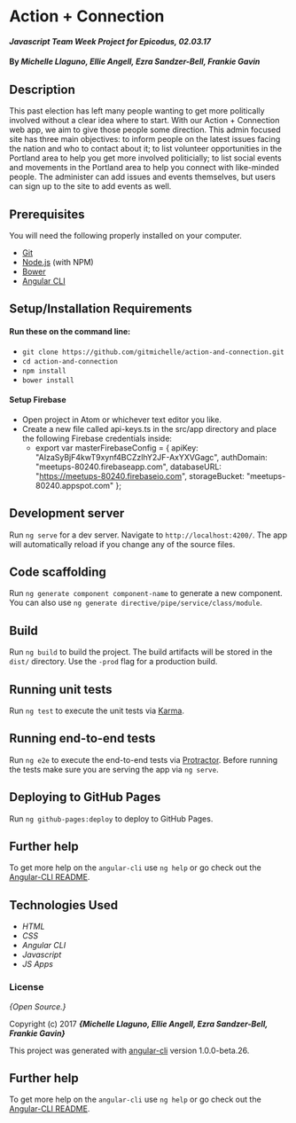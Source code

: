 # Action + Connection

#### _Javascript Team Week Project for Epicodus, 02.03.17_

#### By _**Michelle Llaguno, Ellie Angell, Ezra Sandzer-Bell, Frankie Gavin**_

## Description

This past election has left many people wanting to get more politically involved without a clear idea where to start. With our Action + Connection web app, we aim to give those people some direction. This admin focused site has three main objectives: to inform people on the latest issues facing the nation and who to contact about it; to list volunteer opportunities in the Portland area to help you get more involved politicially; to list social events and movements in the Portland area to help you connect with like-minded people. The administer can add issues and events themselves, but users can sign up to the site to add events as well. 

## Prerequisites

You will need the following properly installed on your computer.

* [Git](https://git-scm.com/)
* [Node.js](https://nodejs.org/) (with NPM)
* [Bower](https://bower.io/)
* [Angular CLI](https://cli.angular.io/)

## Setup/Installation Requirements

#### Run these on the command line:
* `git clone https://github.com/gitmichelle/action-and-connection.git`
* `cd action-and-connection`
* `npm install`
* `bower install`

#### Setup Firebase
* Open project in Atom or whichever text editor you like.
* Create a new file called api-keys.ts in the src/app directory and place the following Firebase credentials inside:
  * export var masterFirebaseConfig = {
    apiKey: "AIzaSyBjF4kwT9xynf4BCZzlhY2JF-AxYXVGagc",
    authDomain: "meetups-80240.firebaseapp.com",
    databaseURL: "https://meetups-80240.firebaseio.com",
    storageBucket: "meetups-80240.appspot.com"
  };
  
## Development server
Run `ng serve` for a dev server. Navigate to `http://localhost:4200/`. The app will automatically reload if you change any of the source files.

## Code scaffolding

Run `ng generate component component-name` to generate a new component. You can also use `ng generate directive/pipe/service/class/module`.

## Build

Run `ng build` to build the project. The build artifacts will be stored in the `dist/` directory. Use the `-prod` flag for a production build.

## Running unit tests

Run `ng test` to execute the unit tests via [Karma](https://karma-runner.github.io).

## Running end-to-end tests

Run `ng e2e` to execute the end-to-end tests via [Protractor](http://www.protractortest.org/).
Before running the tests make sure you are serving the app via `ng serve`.

## Deploying to GitHub Pages

Run `ng github-pages:deploy` to deploy to GitHub Pages.

## Further help

To get more help on the `angular-cli` use `ng help` or go check out the [Angular-CLI README](https://github.com/angular/angular-cli/blob/master/README.md).

## Technologies Used

* _HTML_
* _CSS_
* _Angular CLI_
* _Javascript_
* _JS Apps_

### License

*{Open Source.}*

Copyright (c) 2017 **_{Michelle Llaguno, Ellie Angell, Ezra Sandzer-Bell, Frankie Gavin}_**

This project was generated with [angular-cli](https://github.com/angular/angular-cli) version 1.0.0-beta.26.

## Further help

To get more help on the `angular-cli` use `ng help` or go check out the [Angular-CLI README](https://github.com/angular/angular-cli/blob/master/README.md).
